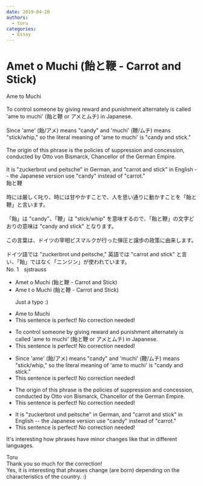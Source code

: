 ```yaml
---
date: 2019-04-20
authors:
  - toru
categories:
  - Essay
---
```


<h1 id="subject_show">Amet o Muchi (飴と鞭 - Carrot and Stick)</h1>
<div class="date" hidden>Apr 20, 2019 22:03</div>
<div id="post"><div id="body_show_ori">
Ame to Muchi<br/><br/>To control someone by giving reward and punishment alternately is called 'ame to muchi' (飴と鞭 or アメとムチ) in Japanese.<br/><br/>Since 'ame' (飴/アメ) means "candy" and 'muchi' (鞭/ムチ) means "stick/whip," so the literal meaning of 'ame to muchi' is "candy and stick."<br/><br/>The origin of this phrase is the policies of suppression and concession, conducted by  Otto von Bismarck, Chancellor of the German Empire.<br/><br/>It is "zuckerbrot und peitsche" in German, and "carrot and stick" in English -- the Japanese version use "candy" instead of "carrot."
</div></div>

<!-- more -->

<div id="post_ja"><div id="body_show_mo">
飴と鞭<br/><br/>時には厳しく叱り、時には甘やかすことで、人を思い通りに動かすことを「飴と鞭」と言います。<br/><br/>「飴」は "candy"、「鞭」は "stick/whip" を意味するので、「飴と鞭」の文字どおりの意味は "candy and stick" となります。<br/><br/>この言葉は、ドイツの宰相ビスマルクが行った弾圧と譲歩の政策に由来します。<br/><br/>ドイツ語では "zuckerbrot und peitsche," 英語では "carrot and stick" と言い、「飴」ではなく「ニンジン」が使われています。
</div></div>
<div id="block"><div class="first_name"> No. 1　<span class="just_name">sjstrauss</span></div><div id="block2">
<ul class="correction_field">
<li class="incorrect">Amet o Muchi (飴と鞭 - Carrot and Stick)</li>
<li class="corrected correct">
Ame<span class="f_red"> </span>t<span class="f_gray"><span class="sline"> </span></span>o Muchi (飴と鞭 - Carrot and Stick)
<p class="correction_comment">Just a typo :)</p>
</li>
</ul>
<ul class="correction_field">
<li class="incorrect">Ame to Muchi</li>
<li class="corrected perfect">This sentence is perfect! No correction needed!</li>
</ul>
<ul class="correction_field">
<li class="incorrect">To control someone by giving reward and punishment alternately is called 'ame to muchi' (飴と鞭 or アメとムチ) in Japanese.</li>
<li class="corrected perfect">This sentence is perfect! No correction needed!</li>
</ul>
<ul class="correction_field">
<li class="incorrect">Since 'ame' (飴/アメ) means "candy" and 'muchi' (鞭/ムチ) means "stick/whip," so the literal meaning of 'ame to muchi' is "candy and stick."</li>
<li class="corrected perfect">This sentence is perfect! No correction needed!</li>
</ul>
<ul class="correction_field">
<li class="incorrect">The origin of this phrase is the policies of suppression and concession, conducted by  Otto von Bismarck, Chancellor of the German Empire.</li>
<li class="corrected perfect">This sentence is perfect! No correction needed!</li>
</ul>
<ul class="correction_field">
<li class="incorrect">It is "zuckerbrot und peitsche" in German, and "carrot and stick" in English -- the Japanese version use "candy" instead of "carrot."</li>
<li class="corrected perfect">This sentence is perfect! No correction needed!</li>
</ul>
<p class="comment_small">
 It's interesting how phrases have minor changes like that in different languages.
</p>

</div><div class="name"><span class="just_name">Toru</span><br>
Thank you so much for the correction!<br/>Yes, it is interesting that phrases change (are born) depending on the characteristics of the country. :)
</div>
</div>
